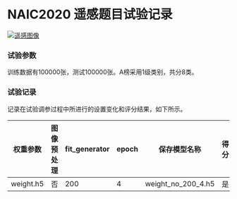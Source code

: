 # NAIC2020 遥感题目试验记录
[![遥感图像](https://wid.s3.cn-north-1.amazonaws.com.cn/uploads/images/2020-08-17/7fbbccd990562bb91e85aca3f695acf-199217.jpg)](https://www.datafountain.cn/competitions/457/submits?view=submit-records)

### 试验参数
训练数据有100000张，测试100000张。A榜采用1级类别，共分8类。

### 试验记录
记录在试验调参过程中所进行的设置变化和评分结果，如下所示。


| 权重参数 | 图像预处理 | fit_generator | epoch | 保存模型名称 | 得分 |
| -------- | ---------- | ------------- | ----- | ------------ | ---- |
| weight.h5 | 否 | 200 | 4 | weight_no_200_4.h5 | 是 | -- |

